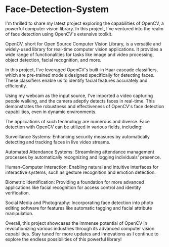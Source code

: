 # Face-Detection-System

I'm thrilled to share my latest project exploring the capabilities of OpenCV, a powerful computer vision library. In this project, I've ventured into the realm of face detection using OpenCV's extensive toolkit.

OpenCV, short for Open Source Computer Vision Library, is a versatile and widely-used library for real-time computer vision applications. It provides a wide range of functionalities for tasks like image and video processing, object detection, facial recognition, and more.

In this project, I've leveraged OpenCV's built-in Haar cascade classifiers, which are pre-trained models designed specifically for detecting faces. These classifiers enable us to identify facial features accurately and efficiently.

Using my webcam as the input source, I've imported a video capturing people walking, and the camera adeptly detects faces in real-time. This demonstrates the robustness and effectiveness of OpenCV's face detection capabilities, even in dynamic environments.

The applications of such technology are numerous and diverse. Face detection with OpenCV can be utilized in various fields, including:

Surveillance Systems: Enhancing security measures by automatically detecting and tracking faces in live video streams.

Automated Attendance Systems: Streamlining attendance management processes by automatically recognizing and logging individuals' presence.

Human-Computer Interaction: Enabling natural and intuitive interfaces for interactive systems, such as gesture recognition and emotion detection.

Biometric Identification: Providing a foundation for more advanced applications like facial recognition for access control and identity verification.

Social Media and Photography: Incorporating face detection into photo editing software for features like automatic tagging and facial attribute manipulation.

Overall, this project showcases the immense potential of OpenCV in revolutionizing various industries through its advanced computer vision capabilities. Stay tuned for more updates and innovations as I continue to explore the endless possibilities of this powerful library!

